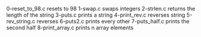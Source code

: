 0-reset_to_98.c resets to 98
1-swap.c swaps integers
2-strlen.c returns the length of the string
3-puts.c prints a string
4-print_rev.c reverses string
5-rev_string.c reverses
6-puts2.c prints every other
7-puts_half.c prints the second half
8-print_array.c prints n array elements
